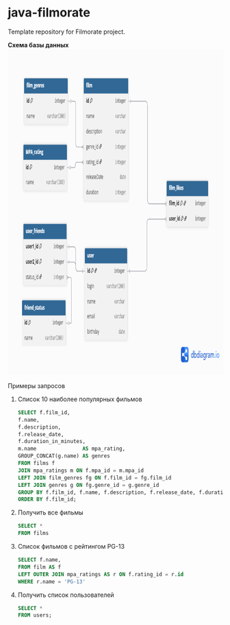 # java-filmorate
Template repository for Filmorate project.

**Схема базы данных**  
<img width="871" height="760" alt="Image" src="schema_DB.png" />

Примеры запросов
1) Список 10 наиболее популярных фильмов  
    ```sql
   SELECT f.film_id,
   f.name,
   f.description,
   f.release_date,
   f.duration_in_minutes,
   m.name               AS mpa_rating,
   GROUP_CONCAT(g.name) AS genres
   FROM films f
   JOIN mpa_ratings m ON f.mpa_id = m.mpa_id
   LEFT JOIN film_genres fg ON f.film_id = fg.film_id
   LEFT JOIN genres g ON fg.genre_id = g.genre_id
   GROUP BY f.film_id, f.name, f.description, f.release_date, f.duration_in_minutes, m.name
   ORDER BY f.film_id;
   ```

2) Получить все фильмы
    ```sql
   SELECT *
   FROM films
   ```

3) Список фильмов с рейтингом PG-13  
   ```sql
   SELECT f.name,  
   FROM film AS f  
   LEFT OUTER JOIN mpa_ratings AS r ON f.rating_id = r.id  
   WHERE r.name = 'PG-13'
   ```
4) Получить список пользователей
   ```sql
   SELECT *
   FROM users;
   ```